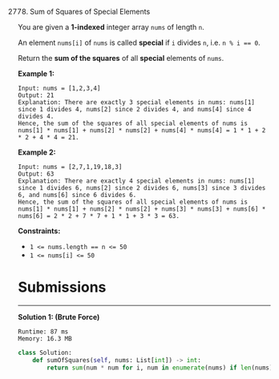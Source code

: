 2778. Sum of Squares of Special Elements

You are given a **1-indexed** integer array `nums` of length `n`.

An element `nums[i]` of `nums` is called **special** if `i` divides `n`, i.e. `n % i == 0`.

Return the **sum of the squares** of all **special** elements of `nums`.

 

**Example 1:**
```
Input: nums = [1,2,3,4]
Output: 21
Explanation: There are exactly 3 special elements in nums: nums[1] since 1 divides 4, nums[2] since 2 divides 4, and nums[4] since 4 divides 4. 
Hence, the sum of the squares of all special elements of nums is nums[1] * nums[1] + nums[2] * nums[2] + nums[4] * nums[4] = 1 * 1 + 2 * 2 + 4 * 4 = 21.  
```

**Example 2:**
```
Input: nums = [2,7,1,19,18,3]
Output: 63
Explanation: There are exactly 4 special elements in nums: nums[1] since 1 divides 6, nums[2] since 2 divides 6, nums[3] since 3 divides 6, and nums[6] since 6 divides 6. 
Hence, the sum of the squares of all special elements of nums is nums[1] * nums[1] + nums[2] * nums[2] + nums[3] * nums[3] + nums[6] * nums[6] = 2 * 2 + 7 * 7 + 1 * 1 + 3 * 3 = 63. 
```

**Constraints:**

* `1 <= nums.length == n <= 50`
* `1 <= nums[i] <= 50`

# Submissions
---
**Solution 1: (Brute Force)**
```
Runtime: 87 ms
Memory: 16.3 MB
```
```python
class Solution:
    def sumOfSquares(self, nums: List[int]) -> int:
        return sum(num * num for i, num in enumerate(nums) if len(nums) % (i + 1) == 0)
```
